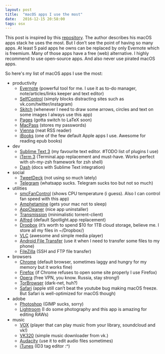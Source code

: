 ```yaml
---
layout: post
title:  "macOS apps I use the most"
date:   2016-12-15 20:58:00
tags: osx
---
```


This post is inspired by this [repository](https://github.com/nikitavoloboev/my-mac-os). The author describes his macOS apps stack he uses the most. But I don’t see the point of having so many apps. At least 5 paid apps he owns can be replaced by only Evernote which is freemium. Many of those apps have a free (web) alternative. I highly recommend to use open-source apps. And also never use pirated macOS apps.

So here's my list of macOS apps I use the most:

* productivity
    * [Evernote](https://evernote.com) (powerful tool for me. I use it as to-do manager, note/articles/links keeper and text editor)
    * [SelfControl](https://selfcontrolapp.com/) (simply blocks distracting sites such as vk.com/twitter/instagram)
    * [Skitch](https://evernote.com/skitch/) (whenever I need to draw some arrows, circles and text on some images I always use this app)
    * [Pages](http://www.apple.com/pages/) (gotta switch to LaTeX soon)
    * [MacPass](https://github.com/mstarke/MacPass/releases) (stores my passwords)
    * [Vienna](http://www.vienna-rss.org/) (neat RSS reader)
    * [iBooks](http://www.apple.com/ibooks/) (one of the few default Apple apps I use. Awesome for reading epub books)
* dev
    * [Sublime Text 3](https://www.sublimetext.com/) (my favourite text editor. #TODO list of plugins I use)
    * [iTerm 3](https://www.iterm2.com/) (Terminal.app replacement and must-have. Works perfect with oh-my-zsh framework for zsh shell)
    * [Dash](https://kapeli.com/dash) (docs with Sublime Text integration)
* social
    * [TweetDeck](https://itunes.apple.com/app/tweetdeck-by-twitter/id485812721?mt=12) (not using so much lately)
    * [Telegram](https://telegram.org/) (whatsapp sucks. Telegram sucks too but not so much)
* utilities
    * [smcFanControl](https://www.eidac.de/) (shows CPU temperature (i guess). Also I can control fan speed with this app)
    * [Amphetamine](https://itunes.apple.com/app/amphetamine/id937984704?mt=12) (gets your mac not to sleep)
    * [AppCleaner](https://freemacsoft.net/appcleaner/) (nice app uninstaller)
    * [Transmission](https://transmissionbt.com/) (minimalistic torrent-client)
    * [Alfred](https://www.alfredapp.com/) (default Spotlight.app replacement)
    * [Dropbox](https://www.dropbox.com/) (it’s worth to spend $10 for 1TB cloud storage, believe me. I store all my files in ~/Dropbox/)
    * [VLC](http://www.videolan.org/vlc/download-macosx.html) (awesome and simple media player)
    * [Android File Transfer](https://www.android.com/filetransfer/) (use it when I need to transfer some files to my phone)
    * [FileZilla](https://filezilla-project.org/download.php?platform=osx) (SSH and FTP file transfer)
* browsers
    * [Chrome](https://www.google.ru/chrome/browser/desktop/) (default browser, sometimes laggy and hungry for my memory but it works fine)
    * [Firefox](https://www.mozilla.org/firefox/new/) (if Chrome refuses to open some site properly I use Firefox)
    * [Opera](http://www.opera.com/) (free VPN, you know. Russia, stay strong!)
    * [TorBrowser](https://www.torproject.org/projects/torbrowser.html.en) (dark-net, huh?)
    * [Safari](http://www.apple.com/safari/) (apple still can’t beat the youtube bug making macOS freeze. But Safari is well-optimized for macOS though)
* adobe
    * [Photoshop](http://www.adobe.com/products/photoshop.html) (GIMP sucks, sorry)
    * [Lightroom](http://www.adobe.com/products/photoshop-lightroom.html) (I do some photography and this app is amazing for editing RAWs)
* music
    * [VOX](https://vox.rocks/mac-music-player) (player that can play music from your library, soundcloud and vk!)
    * [VK320](http://vk320.ru/download/) (simple music downloader from vk.)
    * [Audacity](http://www.audacityteam.org/download/) (use it to edit audio files sometimes)
    * [iTunes](http://www.apple.com/itunes/) (ID3 tag editor :\^)
